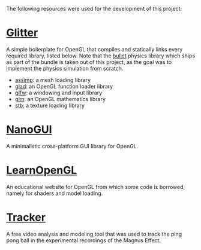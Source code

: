 The following resources were used for the development of this project:

# [Glitter](https://github.com/Polytonic/Glitter) 

A simple boilerplate for OpenGL that compiles and statically links every required library, listed below.
Note that the [bullet](https://github.com/bulletphysics/bullet3) physics library which ships as part of the bundle is taken out of this 
project, as the goal was to implement the physics simulation from scratch.

* [assimp](https://github.com/assimp/assimp): a mesh loading library
* [glad](https://github.com/Dav1dde/glad): an OpenGL function loader library
* [glfw](https://github.com/glfw/glfw): a windowing and input library
* [glm](https://github.com/g-truc/glm): an OpenGL mathematics library
* [stb](https://github.com/nothings/stb): a texture loading library

# [NanoGUI](https://github.com/wjakob/nanogui)
A minimalistic cross-platform GUI library for OpenGL.

# [LearnOpenGL](https://learnopengl.com)
An educational website for OpenGL from which some code is borrowed, namely for shaders and model loading.

# [Tracker](https://physlets.org/tracker/)
A free video analysis and modeling tool that was used to track the ping pong ball in the experimental recordings of the Magnus Effect.